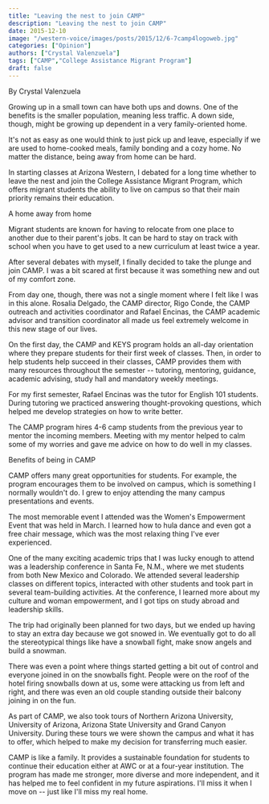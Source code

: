 ```yaml
---
title: "Leaving the nest to join CAMP"
description: "Leaving the nest to join CAMP"
date: 2015-12-10
image: "/western-voice/images/posts/2015/12/6-7camp4logoweb.jpg"
categories: ["Opinion"]
authors: ["Crystal Valenzuela"]
tags: ["CAMP","College Assistance Migrant Program"]
draft: false
---
```

By Crystal Valenzuela

Growing up in a small town can have both ups and downs. One of the benefits is the smaller population, meaning less traffic. A down side, though, might be growing up dependent in a very family-oriented home.

It's not as easy as one would think to just pick up and leave, especially if we are used to home-cooked meals, family bonding and a cozy home. No matter the distance, being away from home can be hard.

In starting classes at Arizona Western, I debated for a long time whether to leave the nest and join the College Assistance Migrant Program, which offers migrant students the ability to live on campus so that their main priority remains their education.

A home away from home

Migrant students are known for having to relocate from one place to another due to their parent's jobs. It can be hard to stay on track with school when you have to get used to a new curriculum at least twice a year.

After several debates with myself, I finally decided to take the plunge and join CAMP. I was a bit scared at first because it was something new and out of my comfort zone.

From day one, though, there was not a single moment where I felt like I was in this alone. Rosalia Delgado, the CAMP director, Rigo Conde, the CAMP outreach and activities coordinator and Rafael Encinas, the CAMP academic advisor and transition coordinator all made us feel extremely welcome in this new stage of our lives.

On the first day, the CAMP and KEYS program holds an all-day orientation where they prepare students for their first week of classes. Then, in order to help students help succeed in their classes, CAMP provides them with many resources throughout the semester -- tutoring, mentoring, guidance, academic advising, study hall and mandatory weekly meetings.

For my first semester, Rafael Encinas was the tutor for English 101 students. During tutoring we practiced answering thought-provoking questions, which helped me develop strategies on how to write better.

The CAMP program hires 4-6 camp students from the previous year to mentor the incoming members. Meeting with my mentor helped to calm some of my worries and gave me advice on how to do well in my classes.

Benefits of being in CAMP

CAMP offers many great opportunities for students. For example, the program encourages them to be involved on campus, which is something I normally wouldn't do. I grew to enjoy attending the many campus presentations and events.

The most memorable event I attended was the Women's Empowerment Event that was held in March. I learned how to hula dance and even got a free chair message, which was the most relaxing thing I've ever experienced.

One of the many exciting academic trips that I was lucky enough to attend was a leadership conference in Santa Fe, N.M., where we met students from both New Mexico and Colorado. We attended several leadership classes on different topics, interacted with other students and took part in several team-building activities. At the conference, I learned more about my culture and woman empowerment, and I got tips on study abroad and leadership skills.

The trip had originally been planned for two days, but we ended up having to stay an extra day because we got snowed in. We eventually got to do all the stereotypical things like have a snowball fight, make snow angels and build a snowman.

There was even a point where things started getting a bit out of control and everyone joined in on the snowballs fight. People were on the roof of the hotel firing snowballs down at us, some were attacking us from left and right, and there was even an old couple standing outside their balcony joining in on the fun.

As part of CAMP, we also took tours of Northern Arizona University, University of Arizona, Arizona State University and Grand Canyon University. During these tours we were shown the campus and what it has to offer, which helped to make my decision for transferring much easier.

CAMP is like a family. It provides a sustainable foundation for students to continue their education either at AWC or at a four-year institution. The program has made me stronger, more diverse and more independent, and it has helped me to feel confident in my future aspirations. I'll miss it when I move on -- just like I'll miss my real home.